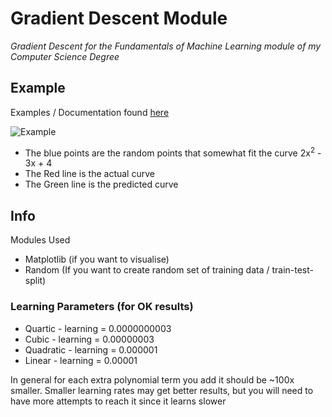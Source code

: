 # Gradient Descent Module
 _Gradient Descent for the Fundamentals of Machine Learning module of my Computer Science Degree_

## Example
Examples / Documentation  found [here](/docs/Examples.ipynb)

![Example](https://github.com/edf1101/GradientDescent/assets/96292907/b8157a76-769f-4313-ad71-fcc6e20e574b)

- The blue points are the random points that somewhat fit the curve 2x<sup>2</sup> - 3x + 4
- The Red line is the actual curve
- The Green line is the predicted curve

## Info
Modules Used
- Matplotlib (if you want to visualise)
- Random (If you want to create random set of training data / train-test-split)

### Learning Parameters (for OK results)
- Quartic - learning = 0.0000000003
- Cubic - learning = 0.00000003
- Quadratic - learning = 0.000001
- Linear - learning = 0.00001

In general for each extra polynomial term you add it should be ~100x smaller.
Smaller learning rates may get better results, but you will need to have more attempts to reach it since it learns slower
